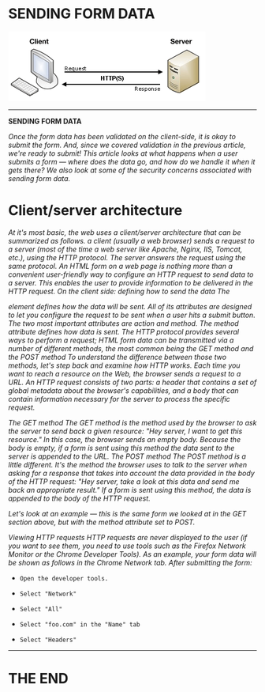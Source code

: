 # SENDING FORM DATA

![DATA](imgs/client-server.png)

---

**SENDING FORM DATA**

*Once the form data has been validated on the client-side, it is okay to submit the form. And, since we covered validation in the previous article, we're ready to submit! This article looks at what happens when a user submits a form — where does the data go, and how do we handle it when it gets there? We also look at some of the security concerns associated with sending form data.*

# Client/server architecture

*At it's most basic, the web uses a client/server architecture that can be summarized as follows. a client (usually a web browser) sends a request to a server (most of the time a web server like Apache, Nginx, IIS, Tomcat, etc.), using the HTTP protocol. The server answers the request using the same protocol. An HTML form on a web page is nothing more than a convenient user-friendly way to configure an HTTP request to send data to a server. This enables the user to provide information to be delivered in the HTTP request. On the client side: defining how to send the data The*

*element defines how the data will be sent. All of its attributes are designed to let you configure the request to be sent when a user hits a submit button. The two most important attributes are action and method. The method attribute defines how data is sent. The HTTP protocol provides several ways to perform a request; HTML form data can be transmitted via a number of different methods, the most common being the GET method and the POST method*
*To understand the difference between those two methods, let's step back and examine how HTTP works. Each time you want to reach a resource on the Web, the browser sends a request to a URL. An HTTP request consists of two parts: a header that contains a set of global metadata about the browser's capabilities, and a body that can contain information necessary for the server to process the specific request.*

*The GET method The GET method is the method used by the browser to ask the server to send back a given resource: "Hey server, I want to get this resource." In this case, the browser sends an empty body. Because the body is empty, if a form is sent using this method the data sent to the server is appended to the URL. The POST method The POST method is a little different. It's the method the browser uses to talk to the server when asking for a response that takes into account the data provided in the body of the HTTP request: "Hey server, take a look at this data and send me back an appropriate result." If a form is sent using this method, the data is appended to the body of the HTTP request.*

*Let's look at an example — this is the same form we looked at in the GET section above, but with the method attribute set to POST.*

*Viewing HTTP requests HTTP requests are never displayed to the user (if you want to see them, you need to use tools such as the Firefox Network Monitor or the Chrome Developer Tools). As an example, your form data will be shown as follows in the Chrome Network tab. After submitting the form:*

- `Open the developer tools.`

- `Select "Network"`

- `Select "All"`

- `Select "foo.com" in the "Name" tab`

- `Select "Headers"`

---

# THE END